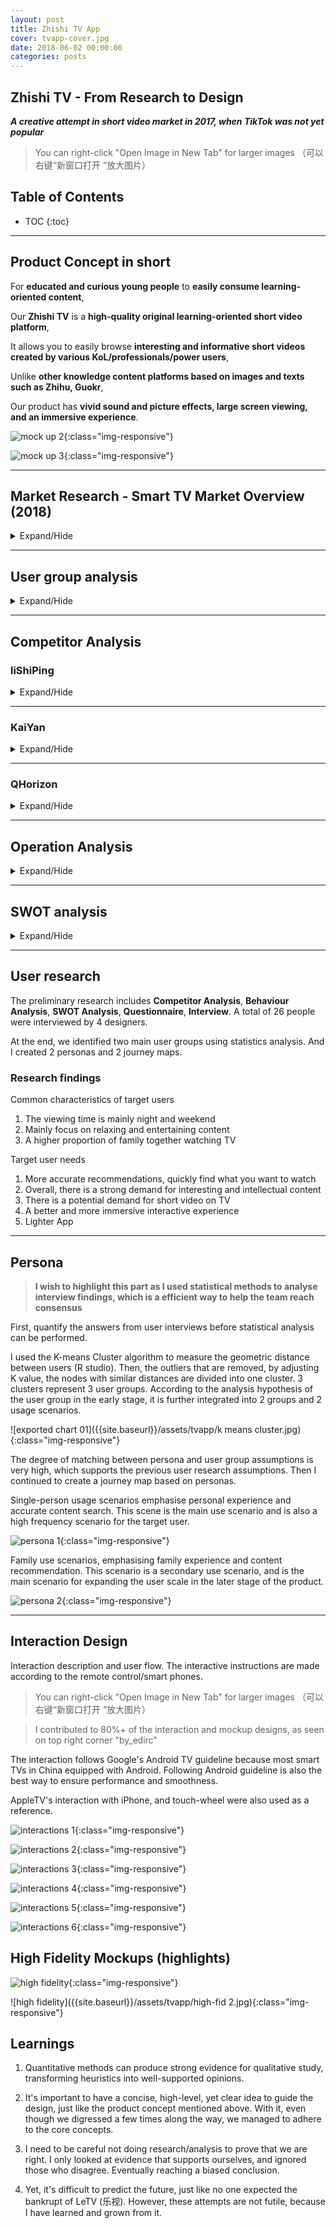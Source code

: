 ```yaml
---
layout: post
title: Zhishi TV App
cover: tvapp-cover.jpg
date: 2018-06-02 00:00:00
categories: posts
---
```


## Zhishi TV - From Research to Design
***A creative attempt in short video market in 2017, when TikTok was not yet popular***
<br>

> You can right-click "Open Image in New Tab" for larger images
（可以右键“新窗口打开 ”放大图片）


## Table of Contents
* TOC
{:toc}
---

## Product Concept in short

For **educated and curious young people** to **easily consume learning-oriented content**,

Our **Zhishi TV** is a **high-quality original learning-oriented short video platform**,

It allows you to easily browse **interesting and informative short videos created by various KoL/professionals/power users**,

Unlike **other knowledge content platforms based on images and texts such as Zhihu, Guokr**,

Our product has **vivid sound and picture effects, large screen viewing, and an immersive experience**.

![mock up 2]({{site.baseurl}}/assets/tvapp/mockup2.jpg){:class="img-responsive"}

![mock up 3]({{site.baseurl}}/assets/tvapp/mockup3.jpg){:class="img-responsive"}

---

## Market Research - Smart TV Market Overview (2018)
<details markdown="1">

<summary>
Expand/Hide
</summary>

**Market trend**

- **Apple TV is not available in China, and unlikely to become available anytime soon.**

- The smart TV market has a relatively large user base and is still growing rapidly at this stage (total number of smart TV users: 148 million units were activated at the end of 2017, 2018 Q1 ownership growth rate was 6%, and activation volume growth rate was 11%.

![TV Market]({{site.baseurl}}/assets/tvapp/tvmarket trend.png){:class="img-responsive"}

  - There is no popular first-party (content producer) App in China, such as Netflix, BBC (BBC iPlayer), HBO GO, etc. Moreover, in foreign markets, most TV apps with high downloads and huge revenue are supported by strong content. For example, the main content of YouTube is UGC, while Netflix, BBC, and HBO are PGC+IP (original series/movies).

**User Usage**
- The average user usage time is 4-5 hours a day, light users mainly use it at night, and heavy users will use it all day during the day. Holidays will be more active.

![TV Market]({{site.baseurl}}/assets/tvapp/tvmarket netflix.jpeg){:class="img-responsive"}

**User Portrait**
  - The majority part of the users was born in the 80s and 90s. The family structure is dominated by singles and small nuclear families with up to three members. There are more users in east China.

**Overview of video-on-demand app on TV**
  - Video-on-demand is one of the most important user demands. Among them, entertainment content such as films, series, and celebrity shows are most popular. They account for more than half of total TV app downloads. Among top 100 on-demand apps in Dangbei Market are content-mixed platforms. The top 10 tend to be TV versions of their mobile apps (Tencent, iQiyi, Youku, etc.).

**Short video app overview**
  - The user base of short video TV apps is still relatively small (on mobile this number is increasing rapidly). This type of app mainly focuses on vertical content, most being news and sports content. There are also some popular TV apps focusing on games and anime. Fitness-based video apps have also gained popularity, such as sports, yoga, and dancing. **Learning-oriented video apps are mainly about pre-school education.**

**TV App Market Overview**
  - It's totally chaotic. The mainstream app download markets include Xiaomi TV App Store, Aliyun App Market, Chipper Market, Dangbei Market, Sofa Manager, etc. The markets of Xiaomi and Ali are more mature but are limited to certain manufacturers. You can find hundreds of bad-quality apps, and even malware apps in these markets.

  - The design of most apps is still in the exploratory stage, and there is no consistent experience. Different apps tend to have different interaction modes/remote layouts, resulting in a steep learning curve for new users.

**Summary**
  - The Smart TV market has a huge user base, rapid growth, long user consumption time, and concentrated user behaviour. This market has important strategic significance for the long-term development of video distribution/production.

  - At present, the backbone of large-screen Internet users is the 26-35 year-olds in economically developed provinces, which basically coincides with the target users of our knowledge-based short video app.

  - The consumption of video content on the big screen is still dominated by entertainment content such as film, series, and celebrity shows, while short video apps are relatively less consumed.

  - The market segment of short knowledge videos is still a blue ocean, but it also means that the market needs to be cultivated with high-quality content, fresh and easy-to-use interactive experience, and time.

  - Most of the existing video content on the big screen is produced by the professionals (film, series, celebrity show production companies). This means that large-screen TV users have high expectations for the quality of content on this platform.

  - Therefore, to focus on learning-oriented short videos, we must provide high-quality content, instead of going for "quantity no quality".

</details>

---

## User group analysis

<details markdown="1">

<summary>
Expand/Hide
</summary>

We started interviews with families and friends. As part of user research. we created assumptions based on our life experience, and talk to colleagues, families and friends.

### Assumption 1: New grads to workplace

**Expectations on TV APP**
- Better user experience and interaction on TV
- More comprehensive, richer and higher quality video content
- Hope that the production is professional, more "real stuff", less mass-produced content
- More accurate recommendations, quickly find what you want to watch
- Innovative mini-game, but nothing too heavy like video games
- good for family sharing

**User Purpose**
- learn something, and fulfil curiosity
- Realise what I want to watch with accurate recommendations
- To kill time, it is best to have an continuous experience, so don't be too short (>10min)

**User Pain Points**
- It is generally reported that TV interactive is inconvenient, video control is difficult, searching is difficult
- Too many ads
- I won't even remember to turn on my TV
- Interaction is inconsistent from TV to mobile app

**Usage scenarios**
- Evening after work, and leisure time on weekends
- Connect to a computer to watch movies, TV series, etc. (especially foreign movies and TV series that are not available on domestic video platforms) (pirate)
- Connect to game consoles

**Design opportunities**

- Like MasterClass, learning and studying videos are can be combined with celebrities, such as Zhou Yiwei, Zhang Yi and other famous actors talking about acting. Luo Ji Thinking and Round Table School focus on thinking methodologies, and Readers focuses on reading and fictions. They are targets we aim, and can be distributed to specific user division in our TV app.

- From another perspective, users' needs may arise on a certain occasion. For example, before travelling, users tend to have high demands for destinations and guides. For fitness, please refer to celebrities' fitness training videos, etc.

- The interaction should be consistent with mobile apps, or even use the smartphone as a remote

**Summary**

- **This part of the population is a strong part of potential user groups, and key profit contributor. They have high expectations for TV APP and high willingness to use it**

---

### Hypothesis 2: Married and owns an apartment

**User Traits**
This kind of people will watch TV more frequently with family.

Typical scenes include watching dramas with their loved ones; watching movies; watching cartoons with children, watching news with the elderly, etc.

The role acts as a link between family members, the content format is more suitable for multiple people to watch, meaning mainly entertainment content such as movies and TV shows

**User Purpose**
- They hope that TV can have more content suitable for family viewing, and they are willing to pay for family viewing needs
- Interested in knowledge-based short videos, but hope that the content has enough highlights and differences. Also need opinion leaders who they can follow.
- The duration is considered to be at least 20 minutes, otherwise they feel a lack of depth

**Usage scenarios**
- Mainly night and weekend. One single watch time is longer and but also depends on the content
- The frequency of watching TV alone is low, and the content is mostly relaxed and entertaining

**User Pain Points**
- Not much TV content suitable for family viewing
- Too much attention taken by smartphones, it would be horrible if everyone in the family does that
- Interesting resources are hard to find, and certain content are somewhat restricted
- The control of the TV is not very smart
- High-quality knowledge videos are rare to find on TV

**Possible Solution**
- Use machine learning to push content users are interested in
- Use formats that are more in line with the rhythm of modern people (Shorter, leaves space for audience to think)
- Make TV apps lightweight, focused on a specific area of topics. Not flooded by too much options
- Use smartphone to control TV apps and extend mobile app beyond a remote

**Design opportunities**
- Highlight the interactivity of the family, such as videos for children to teach and play, suitable for TV watching
- Align smartphone and TV apps

**Summary**
- **Overall, this is our main user group**
- **This part of the population is basically the same as our user positioning. The main variable appears as family, but we mainly focus on the first- and second-tier city young families, whose members tend to fit within our content taste.**

- **The key is how to make a difference in content, and whether we have delightful surprises in user experience**

### Hypothesis 3: Those who live with their parents

**User Traits**
- For such users, watching TV is an important way for them to accompany their parents, so the content selection and usage habits of TV will be based on the wishes of their parents. When they need to watch the content they are interested in, they usually choose to watch it on a mobile phone, ipad or computer

**Usage scenarios**
- Dinner time on weekdays, about half an hour each time. The content to watch is usually news, sports events, CCTV documentaries, variety shows, etc. Commonly used TV on-demand functions
- 2-3 hours at a time on weekends to watch movies and variety shows. If the TV system itself does not provide a rich variety of movies and TV shows, they will use their mobile phones to search for relevant content, and then cast to the TV screen to watch
- Most of the time they will watch with parents, and the content to watch is mainly based on the choice of the parents

**Demand for fun learning-oriented video content**
- Most users themselves have the habit of watching interesting knowledge videos. They tend to like well-made content with fun life hacks
- They are willing to pay long-term attention to the learning-oriented video producers they follow. If the content meets their interests, they are also willing to pay.
- For celebrity-related knowledge content, they are more curious about the sharing of professional fields such as actors and singers, but are not interested in traditional programs on gossips
- The vast majority of users now watch this type of content on mobile

**Needs for knowledge-based interactive games (e.g.Brain Kings)**
- The users interviewed are all interested in this type of game. They have spent a week or two playing the Brain Kings on WeChat. They are more interested in the way of competitive ranking and are willing to continue to invest time in order to improve their ranking.

**User Pain Points**
- The standard TV set-top box has few interesting resources, and it is difficult to download apps
- Nowadays smart TVs and boxes have too many remotes
- TV OS is slow

**Possible Solution**
- Pay attention to the simplicity and ease of use, consider using mobile phones to reduce the difficulty of interaction

**Summary**
- **The content and methods of smart TV consumption of such users are based on the wishes of their parents. However, they themselves have a demand for knowledge-based interesting videos. If the content is appropriate, they may be able to guide their parents to watch them together. It is recommended as a secondary target user group. **
- **This group has higher requirements for the quality of APP**

</details>

---


## Competitor Analysis

### liShiPing

<details markdown="1">

<summary>
Expand/Hide
</summary>

**Type of competition: Indirect**

**Product Positioning**
  - A consulting short video app platform that has a wealth of self-made short video content resources and meets the tastes of young people
  - slogan: Make the best short information video
  - Target users: young people who need high-quality short videos and photographers who are keen to record stories around them

**Product Features**
  - You can choose different tags to customize the video content according to your interests
  - High-quality and rich content, clear classification, including multiple types, ranging from 30 seconds to three minutes
  - Able to watch live broadcast
  - They encouraging everyone to become a photographer and publish the story they saw

**Structure**
  ![梨视频功能结构图]({{site.baseurl}}/assets/tvapp/lishiping.png){:class="img-responsive"}

**Interaction/Visual**
  - Mainly white, with yellow accents, the design style is simple and lively, not overwhelming, and it sets off the rich colors of the short video cover image.
  - The exclusive video playback interface is equipped with the theme color of LiShiPing-yellow and white text to assist in explaining the basic situation of the video, as well as some expressions that interact with the video content, which fully reflects the intention of production, so users have formed a sense of series, which has a higher degree of recognition.
  - The video is presented in a waterfall stream, and the recommended video pictures on the homepage use a large proportion for dynamic effects, which can effectively attract users’ attention and increase clicks
- Most of the videos are in horizontal version, click the play button and it plays with no delay. A small number of vertical videos will automatically fill the screen, the experience is very smooth

**Content**
  - High-quality and rich content, clear classification, a large number of original videos, including a variety of social, technological, entertainment and other types, ranging from 30 seconds to three minutes, and a large amount of live content that's longer than 100 minutes

**Conclusion**
  - We cannot provide content as rich as LiShiPing, but more focused on the knowledge-based and interesting content shared by celebrities
  - LiShiPing's news reporting function is a good reference point for our products, because the product is also oriented to PGC producers. With this function, we can rely on the TV platform to obtain greater exposure, increase the visibility of the author and the app platform to achieve a win-win situation.
  - LiShiPing's design and details of its video playback interface is very worth learning. With the help of the TV platform, the emotion and experience are boosted due to large screen size

</details>

---

### KaiYan
<details markdown="1">

<summary>
Expand/Hide
</summary>

**Type of competition: Indirect**

**Product Positioning**
  - Recommended platform for high-quality HD short videos
  - Slogen: Open your eyes with daily video recommendations,

**Target users**
  - Young users who need high-quality short videos, and PGC creators with professional background knowledge who need to show their works and find creative inspiration.

**Advantage**
  - Content: The overall quality is high, and technology and operation methods are used to achieve effective screening.
  - Product: The structure is clear, the vision is refreshing, and it gives a strong sense of quality.
  - User: word-of-mouth communication, high user loyalty.

**Disadvantages**
  - The playback format, content, and video length, to a certain extent, cause users to be less sticky
  - The strength of entertainment short videos such as Douyin has diverted users to a certain extent.

**Product Features**
  - Recommend five short videos daily
  - Find short videos by category
  - Search by video, author, user and tag
  - Follow quality authors and get their latest videos in time
  - Comment section to share thoughts and feelings
  - Become an author and publish your own creative video
  - Cache video, watch offline

**Structure**
![开眼功能结构图]({{site.baseurl}}/assets/tvapp/kaiyan.png){:class="img-responsive"}

**Interaction/Visual**
- Interactive
  - The information level is flat, and the browsing content is strong.
  - The content is highly subdivided, and the tags are multi-dimensional to fit users’ viewing preferences
  - Smooth transition effects, for example: when viewing on a small screen, just pull down to close the current page, which is very convenient for one-handed operation.
  - Light function, heavy content. The functions are pure and simple, and the content is rich and high-quality, which meets the needs of current users to obtain higher-quality content in less time.
- Visual
  - The main color is black, white and gray, and the icon is a minimalist geometric shape.
  - The concise processing can just highlight the sense of quality, and the achromatic color brings out the colorful video content.
  - Large fonts, blank spaces, clear content levels.
  - The carefully curated high-quality video itself constitutes the main visual subject in the main scene, with a strong sense of immersion.

**Conclusion**
- The early content of our products will not be so rich, but one thing is clear, that is, differences and high-quality are the key points.
- Kaiyan's target users are audiences who need to watch high-quality videos, also many high-quality PGC producers. On this platform, these professional producers and creators can also display, communicate, and create inspiration. Their content and creation creates a positive and sustainable closed loop, definitely worth learning from.
- In addition to content, Kaiyan is relatively restrained in terms of functions and operations. Maybe their user traffic will not explode like Douyin, but relying on content sharing and dissemination, the number of users is stable and expected to grow.
- The comment interaction function may not be directly transferred to the TV, but the combination of mobile phone and TV may be able to collide with more interesting ways of interaction.
- Light function, heavy content, also suitable for our TV terminal.

</details>

---

### QHorizon

<details markdown="1">

<summary>
Expand/Hide
</summary>

**Type of competition: Indirect**

**Product Positioning**

- It is officially positioned as a short video interactive community sharing application on the TV side, but in fact the interaction at this stage is very limited, only likes and attention
- We position its product as [PGC + integration] short video platform

**Product Features**

- Recommend popular original content
- Play videos according to categories
- Play videos according to topics
- Recommend videos based on views
- Like the video
- Follow a topic
- Play history

**Structure**

![Q视界功能结构图]({{site.baseurl}}/assets/tvapp/qshijie.png){:class="img-responsive"}

**Interaction/Visual**
- Use black as the background color, so that the interface will be suitable in a dark environment, taking into account the night use environment of TV
- The interaction is simple and easy to understand, the UI is clean, and with play history, but lacks time information
- Like, follow, and make appointments without registration (not completed)
- No search function, category does not cover all programs,
- The style of each block is not uniform and appears messy, and there are too many details, such as alignment, color and font
- The functional structure is not clearly defined, for example, "Hot Topics" does not correspond to an obvious topic entry, and the classification label does not correspond to the information flow classification name of the main interface, causing  confusion

**Content**
- There is little original content, mainly videos collected from the Internet
- Part of the content is the trailer or promotional film of the original program, although it is short, it does not provide the audience with the entrance to watch the full version

**Conclusion**
- We can learn from its recommendation system. The history function needs to be placed in an obvious place and needs time information. Classification needs to be concise and clear

</details>

---

## Operation Analysis
<details markdown="1">

<summary>
Expand/Hide
</summary>

**"Content is King"**

- Video TV apps must include sufficient content, from movies, celebrity shows, TV series, documentaries and other forms of content
- TV apps need to stay advantageous in film and television procurement, such as iQiyi's, Netflix's, Hulu's original series.
- Have original PGC, clear classification, and of course content quality

**Distribution Channel**

- Cooperate with TV manufacturers to acquire original users and expand app installations

**Refined operation-user tag management**

- In an era driven by refined operations, the basis of refined operations is to understand users and what they want, thereby improving operational efficiency
- User tags are the tagging of user information. In simple terms, they use some strong general vocabulary to describe or describe user characteristics, interests and hobbies
- After the user tag management system is set up, it means that the user portrait has been formed. The operation cooperates with the user information tag to group users with similar tags into a group, and conduct more flexible and targeted marketing activities for them

**Recommendation Mechanism**

- Through big data and recommendation engine, recommend different content to users who may be interested in them
- You can refer to YouTube's automatic playlist system to make users interested in watching continuously
- Recommend programs through program ranking, guess what you like, friends watching, and interactive games
- The user can subscribe to a certain author or column. After he subscribes, any updated information or broadcast information will be notified to the user in real time to increase the viewing time of his startup

**Activity**
- Increase the enthusiasm of users to pay through preferential activities and member promotions
- Promotion and promotion through festival activities 

</details>

---

## SWOT analysis

<details markdown="1">

<summary>
Expand/Hide
</summary>

***S***
- The positioning of our product is unique, with few direct competitors
- There is original PGC to attract audience
- Informative topics cater to the needs of specific audience groups
- Knowledge-based topics are more consistent with TV use scenarios (relaxation, willingness to listen, longer free time, no frequent operation and interaction)
- Focus on vertical content, no need to search for interesting topics
- Add interesting interactive experience between programs, highlighting the concept of family interaction

***W***
- Using the app as the entrance will cause some potential users (interested but not strong) to leave, because they needs to go through 3 steps: searching, installing, and learning to use our TV app
- Slow update of original content
- Compared with the mobile and the web, TV has a disadvantage in the form of short videos, because short videos are more suitable for occupying fragmented time, so watching short videos on mobile terminals is more popular

***O***
- Different from foreign markets, the China market does not have a dominant broadcasting platform (YouTube, Podcast) for intellectual content. Small but sophisticated brands such as "Logical Thinking", "Creative Agency", "Zhihu Live" tend to avoid expansion to TV. The audience would have high acceptance
- Because the content is focused, there are fewer core functions and fewer restrictions, so you have the opportunity to develop a more beautiful UI and convenient interaction than similar apps

***T***
- Large platforms such as Tencent Video, iQiyi, and Youku also have knowledge topics and will seize a portion of the market
- PGC producers may choose multiple platforms to publish content at the same time
- The amount of exclusive content depends on the competitiveness of the platform, and the initial update speed may be too slow

</details>

---

## User research

The preliminary research includes **Competitor Analysis**, **Behaviour Analysis**, **SWOT Analysis**, **Questionnaire**, **Interview**. A total of 26 people were interviewed by 4 designers.

At the end, we identified two main user groups using statistics analysis. And I created 2 personas and 2 journey maps.

### Research findings
Common characteristics of target users
1. The viewing time is mainly night and weekend
1. Mainly focus on relaxing and entertaining content
1. A higher proportion of family together watching TV

Target user needs
1. More accurate recommendations, quickly find what you want to watch
1. Overall, there is a strong demand for interesting and intellectual content
1. There is a potential demand for short video on TV
1. A better and more immersive interactive experience
1. Lighter App

---

## Persona

> **I wish to highlight this part as I used statistical methods to analyse interview findings, which is a efficient way to help the team reach consensus**

First, quantify the answers from user interviews before statistical analysis can be performed.

I used the K-means Cluster algorithm to measure the geometric distance between users (R studio). Then, the outliers that are removed, by adjusting K value, the nodes with similar distances are divided into one cluster. 3 clusters represent 3 user groups. According to the analysis hypothesis of the user group in the early stage, it is further integrated into 2 groups and 2 usage scenarios.

![exported chart 01]({{site.baseurl}}/assets/tvapp/k means cluster.jpg){:class="img-responsive"}

The degree of matching between persona and user group assumptions is very high, which supports the previous user research assumptions. Then I continued to create a journey map based on personas.

Single-person usage scenarios emphasise personal experience and accurate content search. This scene is the main use scenario and is also a high frequency scenario for the target user.

![persona 1]({{site.baseurl}}/assets/tvapp/persona-1.png){:class="img-responsive"}

Family use scenarios, emphasising family experience and content recommendation. This scenario is a secondary use scenario, and is the main scenario for expanding the user scale in the later stage of the product.

![persona 2]({{site.baseurl}}/assets/tvapp/persona-2.png){:class="img-responsive"}

---

## Interaction Design
Interaction description and user flow. The interactive instructions are made according to the remote control/smart phones.
> You can right-click "Open Image in New Tab" for larger images
（可以右键“新窗口打开 ”放大图片）

> I contributed to 80%+ of the interaction and mockup designs, as seen on top right corner "by_edirc"

The interaction follows Google's Android TV guideline because most smart TVs in China equipped with Android. Following Android guideline is also the best way to ensure performance and smoothness.

AppleTV's interaction with iPhone, and touch-wheel  were also used as a reference.

![interactions 1]({{site.baseurl}}/assets/tvapp/interactions-1.png){:class="img-responsive"}

![interactions 2]({{site.baseurl}}/assets/tvapp/interactions-2.png){:class="img-responsive"}

![interactions 3]({{site.baseurl}}/assets/tvapp/interactions-3.png){:class="img-responsive"}

![interactions 4]({{site.baseurl}}/assets/tvapp/interactions-4.png){:class="img-responsive"}

![interactions 5]({{site.baseurl}}/assets/tvapp/interactions-5.png){:class="img-responsive"}

![interactions 6]({{site.baseurl}}/assets/tvapp/interactions-6.png){:class="img-responsive"}


## High Fidelity Mockups (highlights)

  ![high fidelity]({{site.baseurl}}/assets/tvapp/high-fid.jpg){:class="img-responsive"}

  ![high fidelity]({{site.baseurl}}/assets/tvapp/high-fid 2.jpg){:class="img-responsive"}

## Learnings

1. Quantitative methods can produce strong evidence for qualitative study, transforming heuristics into well-supported opinions.

1. It's important to have a concise, high-level, yet clear idea to guide the design, just  like the product concept mentioned above. With it, even though we digressed a few times along the way, we managed to adhere to the core concepts.

1. I need to be careful not doing research/analysis to prove that we are right. I only looked at evidence that supports ourselves, and ignored those who disagree. Eventually reaching a biased conclusion.

1. Yet, it's difficult to predict the future, just like no one expected the bankrupt of LeTV (乐视). However, these attempts are not futile, because I have learned and grown from it.
